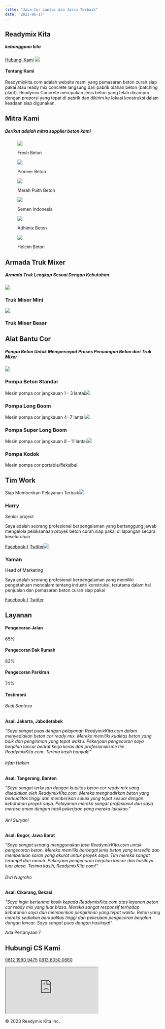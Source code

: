 ```yaml
---
title: "Jasa Cor Lantai dan Jalan Terbaik"
date: "2023-06-17"
---
```


## Readymix Kita

##### kebanggaan kita

[Hubungi Kami](tel://+6281219909475) ![](/images/page/rk-logo-2.png)

#### Tentang Kami

Readymixkita.com adalah website resmi yang pemasaran beton curah siap pakai atau ready mix concrete langsung dari pabrik olahan beton (batching plant). Readymix Concrete merupakan jenis beton yang telah dicampur dengan proporsi yang tepat di pabrik dan dikirim ke lokasi konstruksi dalam keadaan siap digunakan.

## Mitra Kami

##### Berikut adalah mitra supplier beton kami

<figure>

[![](/images/page/6.jpg)](https://www.readymixkita.com/wp-content/uploads/2023/06/6.jpg)

<figcaption>

Fresh Beton

</figcaption>

</figure>

<figure>

[![](/images/page/1.jpg)](https://www.readymixkita.com/wp-content/uploads/2023/06/1.jpg)

<figcaption>

Pioneer Beton

</figcaption>

</figure>

<figure>

[![](/images/page/3.jpg)](https://www.readymixkita.com/wp-content/uploads/2023/06/3.jpg)

<figcaption>

Merah Puith Beton

</figcaption>

</figure>

<figure>

[![](/images/page/2.jpg)](https://www.readymixkita.com/wp-content/uploads/2023/06/2.jpg)

<figcaption>

Semen Indonesia

</figcaption>

</figure>

<figure>

[![](/images/page/7.jpg)](https://www.readymixkita.com/wp-content/uploads/2023/06/7.jpg)

<figcaption>

Adhimix Beton

</figcaption>

</figure>

<figure>

[![](/images/page/5.jpg)](https://www.readymixkita.com/wp-content/uploads/2023/06/5.jpg)

<figcaption>

Holcim Beton

</figcaption>

</figure>

## Armada Truk Mixer

##### Armada Truk Lengkap Sesuai Dengan Kebutuhan

![](/images/page/trukmolenmini.jpg)

### Truk Mixer Mini

![](/images/page/trukmixerbesar.jpg)

### Truk Mixer Besar

## Alat Bantu Cor

##### Pompa Beton Untuk Mempercepat Proses Penuangan Beton dari Truk MIxer

![](/images/page/pompastandar.jpg)

### Pompa Beton Standar

Mesin pompa cor jangkauan 1 - 3 lantai![](/images/page/longboom.jpg)

### Pompa Long Boom

Mesin pompa cor jangkauan 4 -7 lantai![](/images/page/superlongboom.jpg)

### Pompa Super Long Boom

Mesin pompa cor jangkauan 8 - 11 lantai![](/images/page/pompakodok.jpg)

### Pompa Kodok

Mesin pompa cor portable/fleksibel

## Tim Work

Siap Memberikan Pelayanan Terbaik![](/images/page/harry.jpg)

### Harry

Senior project

Saya adalah seorang profesional berpengalaman yang bertanggung jawab mengelola pelaksanaan proyek beton curah siap pakai di lapangan secara keseluruhan

[Facebook-f](#) [Twitter](#)![](/images/page/ibnu.jpg)

### Yaman

Head of Marketing

Saya adalah seorang profesional berpengalaman yang memiliki pengetahuan mendalam tentang industri konstruksi, terutama dalam hal penjualan dan pemasaran beton curah siap pakai

[Facebook-f](#) [Twitter](#)

## Layanan

#### Pengecoran Jalan

65%

#### Pengecoran Dak Rumah

82%

#### Pengecoran Parkiran

74%

#### Testimoni

###### Budi Santoso

**Asal: Jakarta, Jabodetabek**

_"Saya sangat puas dengan pelayanan ReadymixKita.com dalam menyediakan beton cor ready mix. Mereka memiliki kualitas beton yang baik dan pengiriman yang tepat waktu. Pekerjaan pengecoran saya berjalan lancar berkat kerja keras dan profesionalisme tim ReadymixKita.com. Terima kasih banyak!"_

###### Irfan Hakim

**Asal: Tangerang, Banten**

_"Saya sangat terkesan dengan kualitas beton cor ready mix yang disediakan oleh ReadymixKita.com. Mereka menghadirkan beton yang berkualitas tinggi dan memberikan solusi yang tepat sesuai dengan kebutuhan proyek saya. Pelayanan mereka sangat profesional dan saya merasa aman dengan hasil pekerjaan yang mereka lakukan."_

###### Ani Suryani

**Asal: Bogor, Jawa Barat**

_"Saya sangat senang menggunakan jasa ReadymixKita.com untuk pengecoran beton. Mereka memiliki berbagai jenis beton yang tersedia dan memberikan saran yang akurat untuk proyek saya. Tim mereka sangat terampil dan ramah. Pekerjaan pengecoran berjalan lancar dan hasilnya luar biasa. Terima kasih, ReadymixKita.com!"_

###### Dwi Nugroho

**Asal: Cikarang, Bekasi**

_"Saya ingin berterima kasih kepada ReadymixKita.com atas layanan beton cor ready mix yang luar biasa. Mereka sangat responsif terhadap kebutuhan saya dan memberikan pengiriman yang tepat waktu. Beton yang mereka sediakan berkualitas tinggi dan pekerjaan pengecoran berjalan dengan lancar. Saya sangat puas dengan hasilnya!"_

Ada Pertanyaan ?

## Hubungi CS Kami

[0812 1990 9475](https://api.whatsapp.com/send?phone=6281219909475&text=*Hallo%20Readymix%20Kita*%20%3A) [0813 8050 0660](https://api.whatsapp.com/send?phone=6281380500660&text=*Hallo%20Readymix%20Kita*%20%3A)

<iframe title="Jl. Lkr. Dramaga" src="https://maps.google.com/maps?q=Jl.%20Lkr.%20Dramaga&amp;t=m&amp;z=10&amp;output=embed&amp;iwloc=near" aria-label="Jl. Lkr. Dramaga"></iframe>

© 2023 Readymix Kita Inc.
